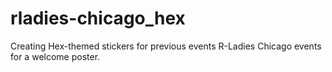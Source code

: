 # rladies-chicago_hex
Creating Hex-themed stickers for previous events R-Ladies Chicago events for a welcome poster.
